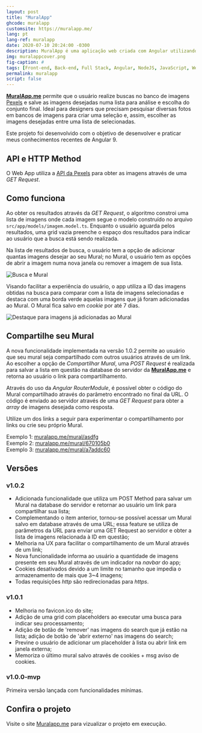```yaml
---
layout: post
title: "MuralApp"
ghcode: muralapp
customsite: https://muralapp.me/
lang: pt
lang-ref: muralapp
date: 2020-07-10 20:24:00 -0300
description: MuralApp é uma aplicação web criada com Angular utilizando a API da Pexels para realizar busca de imagens e salvá-las em uma lista a fim de facilitar a escolha das melhores pelo usuário. 
img: muralappcover.png
fig-caption: #
tags: [Front-end, Back-end, Full Stack, Angular, NodeJS, JavaScript, WebDev, WebApp]
permalink: muralapp
script: false
---
```

**[MuralApp.me](https://muralapp.me)** permite que o usuário realize buscas no banco de imagens [Pexels](https://www.pexels.com) e salve as imagens desejadas numa lista para análise e escolha do conjunto final. Ideal para designers que precisam pesquisar diversas fotos em bancos de imagens para criar uma seleção e, assim, escolher as imagens desejadas entre uma lista de selecionadas.

Este projeto foi desenvolvido com o objetivo de desenvolver e praticar meus conhecimentos recentes de Angular 9.

## API e HTTP Method
O Web App utiliza a [API da Pexels](https://www.pexels.com/api/documentation/#photos-search) para obter as imagens através de uma *GET Request*.

## Como funciona
Ao obter os resultados através da *GET Request*, o algoritmo constroi uma lista de imagens onde cada imagem segue o modelo construído no arquivo ```src/app/models/imagem.model.ts```. Enquanto o usuário aguarda pelos resultados, uma grid vazia preenche o espaço dos resultados para indicar ao usuário que a busca está sendo realizada.

Na lista de resultados de busca, o usuário tem a opção de adicionar quantas imagens desejar ao seu Mural; no Mural, o usuário tem as opções de abrir a imagem numa nova janela ou remover a imagem de sua lista.

![Busca e Mural](https://hugobrancowb.github.io/assets/img/buscamural.jpg)

Visando facilitar a experiência do usuário, o app utiliza a ID das imagens obtidas na busca para comparar com a lista de imagens selecionadas e destaca com uma borda verde aquelas imagens que já foram adicionadas ao Mural. O Mural fica salvo em _cookie_ por até 7 dias.

![Destaque para imagens já adicionadas ao Mural](https://hugobrancowb.github.io/assets/img/destaque.jpg)

## Compartilhe seu Mural
A nova funcionalidade implementada na versão 1.0.2 permite ao usuário que seu mural seja compartilhado com outros usuários através de um link. Ao escolher a opção de *Compartilhar Mural*, uma *POST Request* é realizada para salvar a lista em questão na database do servidor da **[MuralApp.me](https://muralapp.me)** e retorna ao usuário o link para compartilhamento.

Através do uso da *Angular RouterModule*, é possível obter o código do Mural compartilhado através do parâmetro encontrado no final da URL. O código é enviado ao servidor através de uma *GET Request* para obter a *array* de imagens desejada como resposta.

Utilize um dos links a seguir para experimentar o compartilhamento por links ou crie seu próprio Mural.

Exemplo 1: [muralapp.me/mural/asdfg](https://muralapp.me/mural/asdfg)<br/>
Exemplo 2: [muralapp.me/mural/670105b0](https://muralapp.me/mural/670105b0)<br/>
Exemplo 3: [muralapp.me/mural/a7addc60](https://muralapp.me/mural/a7addc60)

## Versões
### v1.0.2
- Adicionada funcionalidade que utiliza um POST Method para salvar um Mural na database do servidor e retornar ao usuário um link para compartilhar sua lista;
- Complementando o item anterior, tornou-se possível acessar um Mural salvo em database através de uma URL; essa feature se utiliza de parâmetros da URL para enviar uma GET Request ao servidor e obter a lista de imagens relacionada à ID em questão;
- Melhoria na UX para facilitar o compartilhamento de um Mural através de um link;
- Nova funcionalidade informa ao usuário a quantidade de imagens presente em seu Mural através de um indicador na _navbar_ do app;
- Cookies desativados devido a um limite no tamanho que impedia o armazenamento de mais que 3~4 imagens;
- Todas requisições _http_ são redirecionadas para _https_.
### v1.0.1
- Melhoria no favicon.ico do site;
- Adição de uma grid com placeholders ao executar uma busca para indicar seu processamento;
- Adição de botão de 'remover' nas imagens do search que já estão na lista; adição de botão de 'abrir externo' nas imagens do search;
- Previne o usuário de adicionar um placeholder à lista ou abrir link em janela externa;
- Memoriza o último mural salvo através de cookies + msg aviso de cookies.
### v1.0.0-mvp
Primeira versão lançada com funcionalidades mínimas.

## Confira o projeto
Visite o site [Muralapp.me](https://muralapp.me) para vizualizar o projeto em execução.
